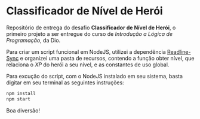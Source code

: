 # Classificador de Nível de Herói

Repositório de entrega do desafio **Classificador de Nível de Herói**, o primeiro projeto a ser entregue do curso de *Introdução a Lógica de Programação*, da Dio.

Para criar um script funcional em NodeJS, utilizei a dependência [Readline-Sync][1] e organizei uma pasta de recursos, contendo a função obter nível, que relaciona o *XP* do herói a seu nível, e as constantes de uso global.

Para excução do script, com o NodeJS instalado em seu sistema, basta digitar em seu terminal as seguintes instruções:

``` bash
npm install
npm start
```

Boa diversão!

<!-- LINKS -->

[1]: https://www.npmjs.com/package/readline-sync
